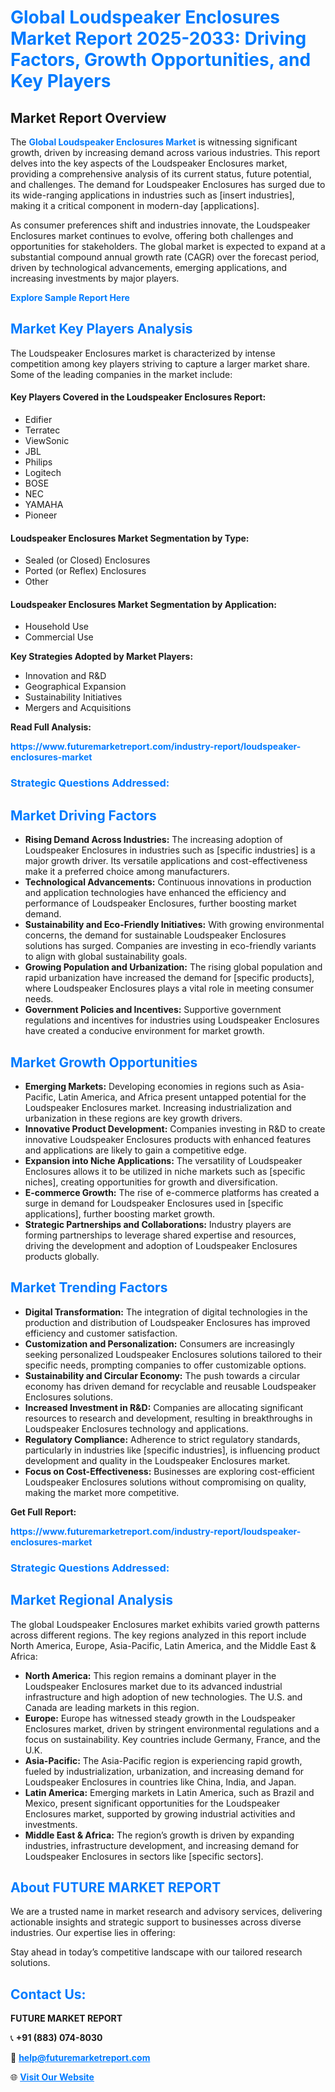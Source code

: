 <h1 style="color: #007BFF;">Global Loudspeaker Enclosures Market Report 2025-2033: Driving Factors, Growth Opportunities, and Key Players</h1>

<section id="overview">
<h2>Market Report Overview</h2>
<p>The <a href="https://www.futuremarketreport.com/industry-report/loudspeaker-enclosures-market" style="color: #007BFF; text-decoration: none;"><strong>Global Loudspeaker Enclosures Market</strong></a> is witnessing significant growth, driven by increasing demand across various industries. This report delves into the key aspects of the Loudspeaker Enclosures market, providing a comprehensive analysis of its current status, future potential, and challenges. The demand for Loudspeaker Enclosures has surged due to its wide-ranging applications in industries such as [insert industries], making it a critical component in modern-day [applications].</p>
<p>As consumer preferences shift and industries innovate, the Loudspeaker Enclosures market continues to evolve, offering both challenges and opportunities for stakeholders. The global market is expected to expand at a substantial compound annual growth rate (CAGR) over the forecast period, driven by technological advancements, emerging applications, and increasing investments by major players.</p>
</section>

<section id="overview">
<p><a href="https://www.futuremarketreport.com/request-sample/reportId=76748" style="color: #007BFF; text-decoration: none;"><strong>Explore Sample Report Here</strong></a></p>
</section>

<section id="key-players">
<h2 style="color: #007BFF;">Market Key Players Analysis</h2>
<p>The Loudspeaker Enclosures market is characterized by intense competition among key players striving to capture a larger market share. Some of the leading companies in the market include:</p>
<h4>Key Players Covered in the Loudspeaker Enclosures Report:</h4>
<ul><li>Edifier</li><li>Terratec</li><li>ViewSonic</li><li>JBL</li><li>Philips</li><li>Logitech</li><li>BOSE</li><li>NEC</li><li>YAMAHA</li><li>Pioneer</li></ul>
<h4>Loudspeaker Enclosures Market Segmentation by Type:</h4>
<ul><li>Sealed (or Closed) Enclosures</li><li>Ported (or Reflex) Enclosures</li><li>Other</li></ul>

<h4>Loudspeaker Enclosures Market Segmentation by Application:</h4>
<ul><li>Household Use</li><li>Commercial Use</li></ul>
<p><strong>Key Strategies Adopted by Market Players:</strong></p>
<ul>
<li>Innovation and R&D</li>
<li>Geographical Expansion</li>
<li>Sustainability Initiatives</li>
<li>Mergers and Acquisitions</li>
</ul>
</section>

<section>
<p><strong>Read Full Analysis: </strong></p><a href="https://www.futuremarketreport.com/industry-report/loudspeaker-enclosures-market" style="color: #007BFF; text-decoration: none;"><strong>https://www.futuremarketreport.com/industry-report/loudspeaker-enclosures-market</strong></a>
<h3 style="color: #007BFF;">Strategic Questions Addressed:</h3>
</section>

<section id="driving-factors">
<h2 style="color: #007BFF;">Market Driving Factors</h2>
<ul>
<li><strong>Rising Demand Across Industries:</strong> The increasing adoption of Loudspeaker Enclosures in industries such as [specific industries] is a major growth driver. Its versatile applications and cost-effectiveness make it a preferred choice among manufacturers.</li>
<li><strong>Technological Advancements:</strong> Continuous innovations in production and application technologies have enhanced the efficiency and performance of Loudspeaker Enclosures, further boosting market demand.</li>
<li><strong>Sustainability and Eco-Friendly Initiatives:</strong> With growing environmental concerns, the demand for sustainable Loudspeaker Enclosures solutions has surged. Companies are investing in eco-friendly variants to align with global sustainability goals.</li>
<li><strong>Growing Population and Urbanization:</strong> The rising global population and rapid urbanization have increased the demand for [specific products], where Loudspeaker Enclosures plays a vital role in meeting consumer needs.</li>
<li><strong>Government Policies and Incentives:</strong> Supportive government regulations and incentives for industries using Loudspeaker Enclosures have created a conducive environment for market growth.</li>
</ul>
</section>

<section id="growth-opportunities">
<h2 style="color: #007BFF;">Market Growth Opportunities</h2>
<ul>
<li><strong>Emerging Markets:</strong> Developing economies in regions such as Asia-Pacific, Latin America, and Africa present untapped potential for the Loudspeaker Enclosures market. Increasing industrialization and urbanization in these regions are key growth drivers.</li>
<li><strong>Innovative Product Development:</strong> Companies investing in R&D to create innovative Loudspeaker Enclosures products with enhanced features and applications are likely to gain a competitive edge.</li>
<li><strong>Expansion into Niche Applications:</strong> The versatility of Loudspeaker Enclosures allows it to be utilized in niche markets such as [specific niches], creating opportunities for growth and diversification.</li>
<li><strong>E-commerce Growth:</strong> The rise of e-commerce platforms has created a surge in demand for Loudspeaker Enclosures used in [specific applications], further boosting market growth.</li>
<li><strong>Strategic Partnerships and Collaborations:</strong> Industry players are forming partnerships to leverage shared expertise and resources, driving the development and adoption of Loudspeaker Enclosures products globally.</li>
</ul>
</section>

<section id="trending-factors">
<h2 style="color: #007BFF;">Market Trending Factors</h2>
<ul>
<li><strong>Digital Transformation:</strong> The integration of digital technologies in the production and distribution of Loudspeaker Enclosures has improved efficiency and customer satisfaction.</li>
<li><strong>Customization and Personalization:</strong> Consumers are increasingly seeking personalized Loudspeaker Enclosures solutions tailored to their specific needs, prompting companies to offer customizable options.</li>
<li><strong>Sustainability and Circular Economy:</strong> The push towards a circular economy has driven demand for recyclable and reusable Loudspeaker Enclosures solutions.</li>
<li><strong>Increased Investment in R&D:</strong> Companies are allocating significant resources to research and development, resulting in breakthroughs in Loudspeaker Enclosures technology and applications.</li>
<li><strong>Regulatory Compliance:</strong> Adherence to strict regulatory standards, particularly in industries like [specific industries], is influencing product development and quality in the Loudspeaker Enclosures market.</li>
<li><strong>Focus on Cost-Effectiveness:</strong> Businesses are exploring cost-efficient Loudspeaker Enclosures solutions without compromising on quality, making the market more competitive.</li>
</ul>
</section>

<section>
<p><strong>Get Full Report: </strong></p><a href="https://www.futuremarketreport.com/industry-report/loudspeaker-enclosures-market" style="color: #007BFF; text-decoration: none;"><strong>https://www.futuremarketreport.com/industry-report/loudspeaker-enclosures-market</strong></a>
<h3 style="color: #007BFF;">Strategic Questions Addressed:</h3>
</section>


<section id="regional-analysis">
<h2 style="color: #007BFF;">Market Regional Analysis</h2>
<p>The global Loudspeaker Enclosures market exhibits varied growth patterns across different regions. The key regions analyzed in this report include North America, Europe, Asia-Pacific, Latin America, and the Middle East & Africa:</p>
<ul>
<li><strong>North America:</strong> This region remains a dominant player in the Loudspeaker Enclosures market due to its advanced industrial infrastructure and high adoption of new technologies. The U.S. and Canada are leading markets in this region.</li>
<li><strong>Europe:</strong> Europe has witnessed steady growth in the Loudspeaker Enclosures market, driven by stringent environmental regulations and a focus on sustainability. Key countries include Germany, France, and the U.K.</li>
<li><strong>Asia-Pacific:</strong> The Asia-Pacific region is experiencing rapid growth, fueled by industrialization, urbanization, and increasing demand for Loudspeaker Enclosures in countries like China, India, and Japan.</li>
<li><strong>Latin America:</strong> Emerging markets in Latin America, such as Brazil and Mexico, present significant opportunities for the Loudspeaker Enclosures market, supported by growing industrial activities and investments.</li>
<li><strong>Middle East & Africa:</strong> The region’s growth is driven by expanding industries, infrastructure development, and increasing demand for Loudspeaker Enclosures in sectors like [specific sectors].</li>
</ul>
</section>

<footer>
<h2 style="color: #007BFF;">About FUTURE MARKET REPORT</h2>
<p>We are a trusted name in market research and advisory services, delivering actionable insights and strategic support to businesses across diverse industries. Our expertise lies in offering:</p>

<p>Stay ahead in today’s competitive landscape with our tailored research solutions.</p>

<h2 style="color: #007BFF;">Contact Us:</h2>
<p><strong>FUTURE MARKET REPORT</strong></p>
<p>📞 <strong>+91 (883) 074-8030</strong></p>
<p>📧 <strong><a href="mailto:help@futuremarketreport.com" style="color: #007BFF;">help@futuremarketreport.com</a></strong></p>
<p>🌐 <strong><a href="https://www.futuremarketreport.com/" style="color: #007BFF;">Visit Our Website</a></strong></p>
</footer>